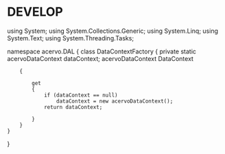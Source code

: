 # DEVELOP
using System;
using System.Collections.Generic;
using System.Linq;
using System.Text;
using System.Threading.Tasks;

namespace acervo.DAL
{
    class DataContextFactory
    {
        private static acervoDataContext dataContext;
        acervoDataContext DataContext

        {  

            get
            {
                if (dataContext == null)
                    dataContext = new acervoDataContext();
                return dataContext;

            }
        }
    }
}

    

